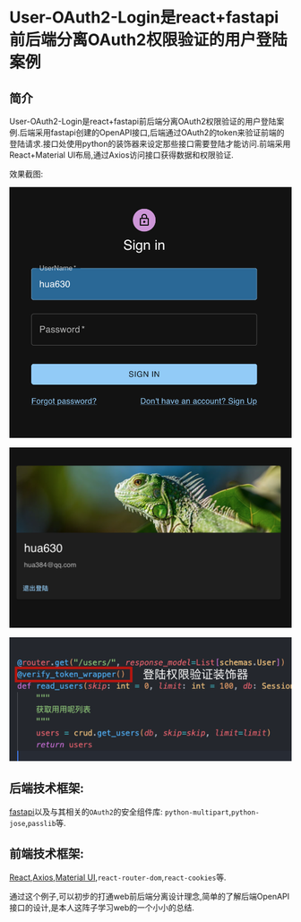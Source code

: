 # User-OAuth2-Login是react+fastapi前后端分离OAuth2权限验证的用户登陆案例

## 简介

User-OAuth2-Login是react+fastapi前后端分离OAuth2权限验证的用户登陆案例.后端采用fastapi创建的OpenAPI接口,后端通过OAuth2的token来验证前端的登陆请求.接口处使用python的装饰器来设定那些接口需要登陆才能访问.前端采用React+Material UI布局,通过Axios访问接口获得数据和权限验证.

效果截图:

![](./readme_imgs/001.png)

![](./readme_imgs/002.png)

![](./readme_imgs/003.png)

## 后端技术框架:

[fastapi](https://fastapi.tiangolo.com/zh/tutorial/)以及与其相关的`OAuth2`的安全组件库: `python-multipart`,`python-jose`,`passlib`等.

## 前端技术框架:

[React](https://react.docschina.org/docs/hello-world.html),[Axios](https://www.axios-http.cn/docs/intro),[Material UI](https://mui.com/zh/material-ui/getting-started/installation/),`react-router-dom`,`react-cookies`等.

通过这个例子,可以初步的打通web前后端分离设计理念,简单的了解后端OpenAPI接口的设计,是本人这阵子学习web的一个小小的总结.
